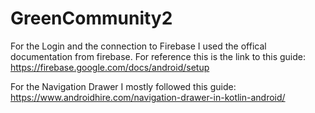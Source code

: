 # GreenCommunity2
For the Login and the connection to Firebase I used the offical documentation from firebase.
For reference this is the link to this guide: https://firebase.google.com/docs/android/setup

For the Navigation Drawer I mostly followed this guide:
https://www.androidhire.com/navigation-drawer-in-kotlin-android/